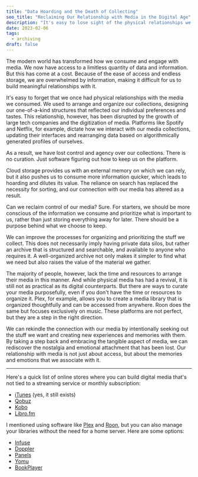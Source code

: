```yaml
---
title: "Data Hoarding and the Death of Collecting"
seo_title: "Reclaiming Our Relationship with Media in the Digital Age"
description: "It's easy to lose sight of the physical relationships we once had with the media we consume in the digital age. The ease with which we can collect and store data has altered our relationship with media and how we organize it. We can reclaim this relationship by developing better systems for organizing and prioritizing information."
date: 2023-02-06
tags:
  - archiving
draft: false
---
```


The modern world has transformed how we consume and engage with media. We now have access to a limitless quantity of data and information. But this has come at a cost. Because of the ease of access and endless storage, we are overwhelmed by information, making it difficult for us to build meaningful relationships with it.

It's easy to forget that we once had physical relationships with the media we consumed. We used to arrange and organize our collections, designing our one-of-a-kind structures that reflected our individual preferences and tastes. This relationship, however, has been disrupted by the growth of large tech companies and the digitization of media. Platforms like Spotify and Netflix, for example, dictate how we interact with our media collections, updating their interfaces and rearranging data based on algorithmically generated profiles of ourselves.

As a result, we have lost control and agency over our collections. There is no curation. Just software figuring out how to keep us on the platform.

Cloud storage provides us with an external memory on which we can rely, but it also pushes us to consume more information quicker, which leads to hoarding and dilutes its value. The reliance on search has replaced the necessity for sorting, and our connection with our media has altered as a result.

Can we reclaim control of our media? Sure. For starters, we should be more conscious of the information we consume and prioritize what is important to us, rather than just storing everything away for later. There should be a purpose behind what we choose to keep.

We can improve the processes for organizing and prioritizing the stuff we collect. This does not necessarily imply having private data silos, but rather an archive that is structured and searchable, and available to anyone who requires it. A well-organized archive not only makes it simpler to find what we need but also raises the value of the material we gather.

The majority of people, however, lack the time and resources to arrange their media in this manner. And while physical media has had a revival, it is still not as practical as its digital counterparts. But there are ways to curate your media purposefully, even if you don't have the time or resources to organize it. Plex, for example, allows you to create a media library that is organized thoughtfully and can be accessed from anywhere. Roon does the same but focuses exclusively on music. These platforms are not perfect, but they are a step in the right direction.

We can rekindle the connection with our media by intentionally seeking out the stuff we want and creating new experiences and memories with them. By taking a step back and embracing the tangible aspect of media, we can rediscover the nostalgia and emotional attachment that has been lost. Our relationship with media is not just about access, but about the memories and emotions that we associate with it.

---

Here's a quick list of online stores where you can build digital media that's not tied to a streaming service or monthly subscription:

- [iTunes](https://apps.apple.com/app/id915061235) (yes, it still exists)
- [Qobuz](https://www.qobuz.com/us-en/shop)
- [Kobo](https://www.kobo.com/us/en/ebooks)
- [Libro.fm](https://libro.fm)

I mentioned using software like [Plex](https://www.plex.tv) and [Roon](https://roonlabs.com), but you can also manage your libraries without the need for a home server. Here are some options:

- [Infuse](https://apps.apple.com/app/id1136220934)
- [Doppler](https://apps.apple.com/app/id1468459747)
- [Panels](https://apps.apple.com/app/id1236567663)
- [Yomu](https://apps.apple.com/app/id562211012)
- [BookPlayer](https://apps.apple.com/app/id1138219998)